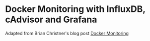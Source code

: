 # Docker Monitoring  with InfluxDB, cAdvisor and Grafana

Adapted from Brian Christner's blog post [Docker Monitoring ](https://www.brianchristner.io/how-to-setup-docker-monitoring/)

